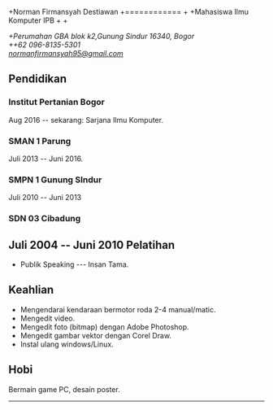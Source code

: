 +Norman Firmansyah Destiawan
+============
+ 
+Mahasiswa Ilmu Komputer IPB
+ 
+<address>
+Perumahan GBA blok k2,Gunung Sindur 16340, Bogor<br>
++62 096-8135-5301<br>
normanfirmansyah95@gmail.com<br>
</address>
 
Pendidikan
----------
 
### Institut Pertanian Bogor
Aug 2016 -- sekarang: Sarjana Ilmu Komputer.
 
### SMAN 1 Parung
Juli 2013 -- Juni 2016.
 
### SMPN 1 Gunung SIndur
Juli 2010 -- Juni 2013

### SDN 03 Cibadung
Juli 2004 -- Juni 2010 
Pelatihan
---------
 
-   Publik Speaking --- Insan Tama.

 
Keahlian
--------
 

-  Mengendarai kendaraan bermotor roda 2-4 manual/matic.
-  Mengedit video.
-  Mengedit foto (bitmap) dengan Adobe Photoshop.
-  Mengedit gambar vektor dengan Corel Draw.
-  Instal ulang windows/Linux.

 
Hobi
----
 
Bermain game PC, desain poster.
 
---

